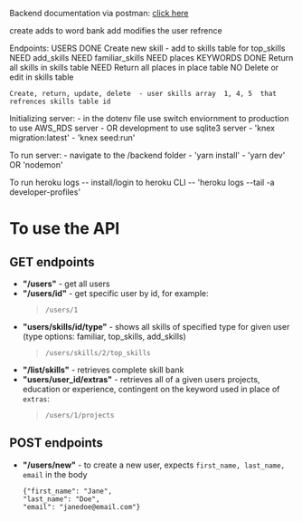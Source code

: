 Backend documentation via postman:
[click here](https://labs9-dev-profiles.postman.co/collections/5974950-e056342f-7c99-46a3-a9af-f00c8f500ac8?workspace=9fb9d5d7-bdfb-4076-b7d7-2b7fdb9fd55d#b5126b23-9bc6-4989-bacb-ac1a4319dd89)


create adds to word bank
add modifies the user refrence


Endpoints:
  USERS
    DONE Create new skill - add to skills table for top_skills
    NEED add_skills
    NEED familiar_skills
    NEED places
  KEYWORDS
    DONE Return all skills in skills table
    NEED Return all places in place table
    NO Delete or edit in skills table

    Create, return, update, delete  - user skills array  1, 4, 5  that refrences skills table id

Initializing server:
    - in the dotenv file use switch enviornment to production to use AWS_RDS server
    - OR development to use sqlite3 server
    - 'knex migration:latest'
    - 'knex seed:run'

To run server:
    - navigate to the /backend folder
    - 'yarn install'
    - 'yarn dev' OR 'nodemon'


To run heroku logs
    -- install/login to heroku CLI
    -- 'heroku logs --tail -a developer-profiles'

# To use the API
## GET endpoints
* **"/users"** - get all users
* **"/users/id"** - get specific user by id, for example:
     > `/users/1`
* **"users/skills/id/type"** - shows all skills of specified type for given user (type options: familiar, top_skills, add_skills)
    >`/users/skills/2/top_skills`
* **"/list/skills"** - retrieves complete skill bank
* **"users/user_id/extras"** - retrieves all of a given users projects, education or experience, contingent on the keyword used in place of `extras`:
    >`/users/1/projects`

## POST endpoints
* **"/users/new"** - to create a new user, expects `first_name, last_name, email` in the body
   >
      {"first_name": "Jane",
      "last_name": "Doe",
      "email": "janedoe@email.com"}

